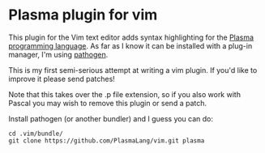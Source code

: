 # Plasma plugin for vim

This plugin for the Vim text editor adds syntax highlighting for the
[Plasma programming language](https://plasmalang.org).
As far as I know it can be installed with a plug-in manager, I'm using
[pathogen](https://github.com/tpope/vim-pathogen).

This is my first semi-serious attempt at writing a vim plugin.  If you'd
like to improve it please send patches!

Note that this takes over the .p file extension, so if you also work with
Pascal you may wish to remove this plugin or send a patch.

Install pathogen (or another bundler) and I guess you can do:

    cd .vim/bundle/
    git clone https://github.com/PlasmaLang/vim.git plasma 

